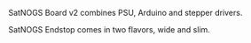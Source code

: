 SatNOGS Board v2 combines PSU, Arduino and stepper drivers.

SatNOGS Endstop comes in two flavors, wide and slim.